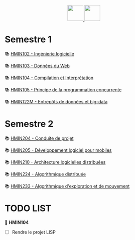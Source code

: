 <p align="center">
    <a target="_blank" href="https://cas.umontpellier.fr/cas/login?service=https://ent.umontpellier.fr/uPortal/Login" alt="logo umontpellier">
        <img src="https://upload.wikimedia.org/wikipedia/fr/2/2d/Logo_universit%C3%A9_montpellier.png" width="50" height="50">
    </a>
    <a target="_blank" href="https://docs.google.com/spreadsheets/d/1eKUHuJTLAcnAhlSPylrvMl5BK-BLR_lf9NE4Rw6imZo/edit#gid=753102638" alt="google sheet">
   	<img src="https://image.flaticon.com/icons/svg/281/281778.svg" width="50" height="50">
    </a>
</p>

# Semestre 1
:books: [HMIN102 - Ingénierie logicielle](https://github.com/DocAmaroo/M1Aigle/tree/master/s1/HMIN102 "HMIN102 courses")

:books: [HMIN103 - Données du Web](https://github.com/DocAmaroo/M1Aigle/tree/master/s1/HMIN103 "HMIN103 courses")

:books: [HMIN104 - Compilation et Interprétation](https://github.com/DocAmaroo/M1Aigle/tree/master/s1/HMIN104 "HMIN104 courses")

:books: [HMIN105 - Principe de la programmation concurrente](https://github.com/DocAmaroo/M1Aigle/tree/master/s1/HMIN105 "HMIN105 courses")

:books: [HMIN122M - Entrepôts de données et big-data](https://github.com/DocAmaroo/M1Aigle/tree/master/s1/HMIN122M "HMIN122M courses")

# Semestre 2
:books: [HMIN204 - Conduite de projet](https://github.com/DocAmaroo/M1Aigle/tree/master/s2/HMIN204 "HMIN204 courses")

:books: [HMIN205 - Développement logiciel pour mobiles](https://github.com/DocAmaroo/M1Aigle/tree/master/s2/HMIN205 "HMIN205 courses")

:books: [HMIN210 - Architecture logicielles distribuées](https://github.com/DocAmaroo/M1Aigle/tree/master/s2/HMIN210 "HMIN210 courses")

:books: [HMIN224 - Algorithmique distribuée](https://github.com/DocAmaroo/M1Aigle/tree/master/s2/HMIN224 "HMIN224 courses")

:books: [HMIN233 - Algorithmique d'exploration et de mouvement](https://github.com/DocAmaroo/M1Aigle/tree/master/s2/HMIN233 "HMIN233 courses")


# TODO LIST

:triangular_flag_on_post: **HMIN104** 
- [ ] Rendre le projet LISP